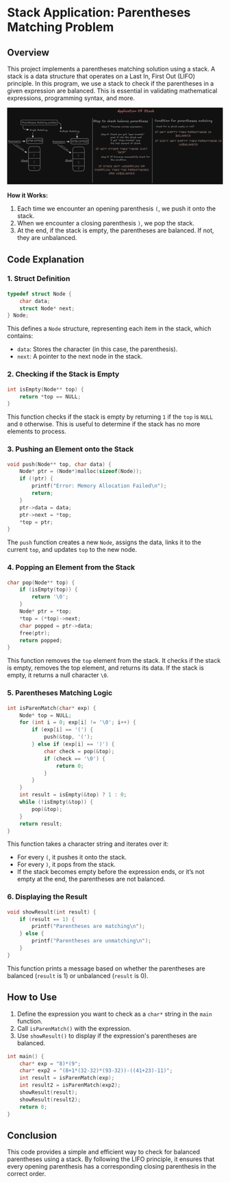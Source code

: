 # Stack Application: Parentheses Matching Problem

## Overview
This project implements a parentheses matching solution using a stack. A stack is a data structure that operates on a Last In, First Out (LIFO) principle. In this program, we use a stack to check if the parentheses in a given expression are balanced. This is essential in validating mathematical expressions, programming syntax, and more. 

![Stack and Parentheses Matching Diagram](/07_StackADT/Application/01_ParenthesesMatching/image.png)

**How it Works:**  
1. Each time we encounter an opening parenthesis `(`, we push it onto the stack.
2. When we encounter a closing parenthesis `)`, we pop the stack.
3. At the end, if the stack is empty, the parentheses are balanced. If not, they are unbalanced.

## Code Explanation

### 1. Struct Definition
```c
typedef struct Node {
    char data;
    struct Node* next;
} Node;
```
This defines a `Node` structure, representing each item in the stack, which contains:
- `data`: Stores the character (in this case, the parenthesis).
- `next`: A pointer to the next node in the stack.

### 2. Checking if the Stack is Empty
```c
int isEmpty(Node** top) {
    return *top == NULL;
}
```
This function checks if the stack is empty by returning `1` if the `top` is `NULL` and `0` otherwise. This is useful to determine if the stack has no more elements to process.

### 3. Pushing an Element onto the Stack
```c
void push(Node** top, char data) {
    Node* ptr = (Node*)malloc(sizeof(Node));
    if (!ptr) {
        printf("Error: Memory Allocation Failed\n");
        return;
    }
    ptr->data = data;
    ptr->next = *top;
    *top = ptr;
}
```
The `push` function creates a new `Node`, assigns the data, links it to the current `top`, and updates `top` to the new node.

### 4. Popping an Element from the Stack
```c
char pop(Node** top) {
    if (isEmpty(top)) {
        return '\0';
    }
    Node* ptr = *top;
    *top = (*top)->next;
    char popped = ptr->data;
    free(ptr);
    return popped;
}
```
This function removes the `top` element from the stack. It checks if the stack is empty, removes the top element, and returns its data. If the stack is empty, it returns a null character `\0`.

### 5. Parentheses Matching Logic
```c
int isParenMatch(char* exp) {
    Node* top = NULL;
    for (int i = 0; exp[i] != '\0'; i++) {
        if (exp[i] == '(') {
            push(&top, '(');
        } else if (exp[i] == ')') {
            char check = pop(&top);
            if (check == '\0') {
                return 0;
            }
        }
    }
    int result = isEmpty(&top) ? 1 : 0;
    while (!isEmpty(&top)) {
        pop(&top);
    }
    return result;
}
```
This function takes a character string and iterates over it:
- For every `(`, it pushes it onto the stack.
- For every `)`, it pops from the stack.
- If the stack becomes empty before the expression ends, or it’s not empty at the end, the parentheses are not balanced.

### 6. Displaying the Result
```c
void showResult(int result) {
    if (result == 1) {
        printf("Parentheses are matching\n");
    } else {
        printf("Parentheses are unmatching\n");
    }
}
```
This function prints a message based on whether the parentheses are balanced (`result` is 1) or unbalanced (`result` is 0).

## How to Use
1. Define the expression you want to check as a `char*` string in the `main` function.
2. Call `isParenMatch()` with the expression.
3. Use `showResult()` to display if the expression's parentheses are balanced.

```c
int main() {
    char* exp = "8)*(9";  
    char* exp2 = "(8+1*(32-32)*(93-32))-((41+23)-11)";
    int result = isParenMatch(exp);
    int result2 = isParenMatch(exp2);
    showResult(result);
    showResult(result2);
    return 0;
}
```

## Conclusion
This code provides a simple and efficient way to check for balanced parentheses using a stack. By following the LIFO principle, it ensures that every opening parenthesis has a corresponding closing parenthesis in the correct order.